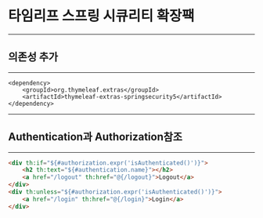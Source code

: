 # 타임리프 스프링 시큐리티 확장팩

***

## 의존성 추가

***
~~~
<dependency>
	<groupId>org.thymeleaf.extras</groupId>
	<artifactId>thymeleaf-extras-springsecurity5</artifactId>
</dependency>
~~~

***

## Authentication과 Authorization참조

***

~~~html
<div th:if="${#authorization.expr('isAuthenticated()')}">
    <h2 th:text="${#authentication.name}"></h2>
    <a href="/logout" th:href="@{/logout}">Logout</a>
</div>
<div th:unless="${#authorization.expr('isAuthenticated()')}">
    <a href="/login" th:href="@{/login}">Login</a>
</div>
~~~
